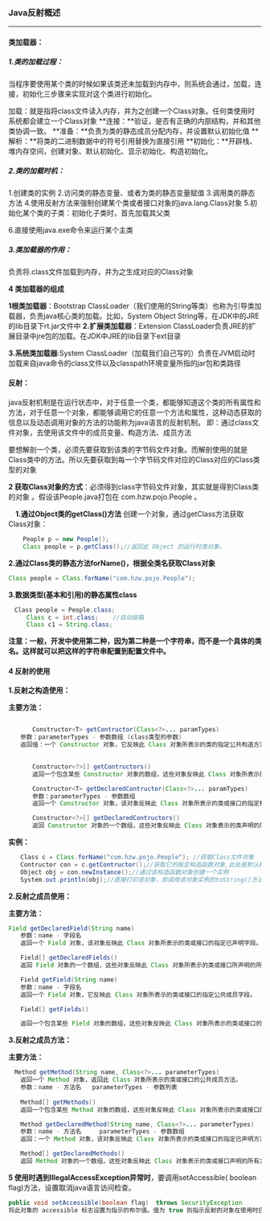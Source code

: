 ### Java反射概述

---

#### 类加载器：

##### 1.类的加载过程：

当程序要使用某个类的时候如果该类还未加载到内存中，则系统会通过，加载，连接，初始化三步骤来实现对这个类进行初始化。

加载：就是指将class文件读入内存，并为之创建一个Class对象。任何类使用时系统都会建立一个Class对象
**连接：**验证，是否有正确的内部结构，并和其他类协调一致。
**准备：**负责为类的静态成员分配内存，并设置默认初始化值
**解析：**将类的二进制数据中的符号引用替换为直接引用
**初始化：**开辟栈、堆内存空间，创建对象、默认初始化、显示初始化、构造初始化。

##### 2.类的加载时机：

1.创建类的实例
2.访问类的静态变量、或者为类的静态变量赋值
3.调用类的静态方法
4.使用反射方法来强制创建某个类或者接口对象的java.lang.Class对象
5.初始化某个类的子类：初始化子类时，首先加载其父类

6.直接使用java.exe命令来运行某个主类
	

##### 3.类加载器的作用：

  负责将.class文件加载到内存，并为之生成对应的Class对象

**4 类加载器的组成**

**1根类加载器**：Bootstrap ClassLoader（我们使用的String等类）也称为引导类加载器，负责java核心类的加载。比如，System Object String等，在JDK中的JRE的lib目录下rt.jar文件中
**2.扩展类加载器**：Extension ClassLoader负责JRE的扩展目录中jre包的加载。在JDK中JRE的lib目录下ext目录

**3.系统类加载器**:System ClassLoader（加载我们自己写的）负责在JVM启动时加载来自java命令的class文件以及classpath环境变量所指的jar包和类路径

#### **反射：**

java反射机制是在运行状态中，对于任意一个类，都能够知道这个类的所有属性和方法，对于任意一个对象，都能够调用它的任意一个方法和属性，这种动态获取的信息以及动态调用对象的方法的功能称为java语言的反射机制。
   即：通过class文件对象，去使用该文件中的成员变量、构造方法、成员方法

​    要想解剖一个类，必须先要获取到该类的字节码文件对象。而解剖使用的就是Class类中的方法。所以先要获取到每一个字节码文件对应的Class对应的Class类型的对象
​	

**2 获取Class对象的方式**：必须得到class字节码文件对象，其实就是得到Class类的对象 。假设该People.java打包在 com.hzw.pojo.People 。

　**1.通过Object类的getClass()方法**
	创建一个对象，通过getClass方法获取Class对象： 

```java
	People p = new People();
	Class people = p.getClass();//返回此 Object 的运行时类对象。
```

  **2.通过Class类的静态方法forName()，根据全类名获取Class对象**

```java
Class people = Class.forName("com.hzw.pojo.People");
```

**3.数据类型(基本和引用)的静态属性class**

```java
　Class people = People.class;
	 Class c = int.class;    //自动装箱
	 Class c1 = String.class;
```

   **注意：一般，开发中使用第二种，因为第二种是一个字符串，而不是一个具体的类名。这样就可以把这样的字符串配置到配置文件中。**

#### **4 反射的使用**

**1.反射之构造使用：**

**主要方法：**

```java

　　　　Constructor<T> getContructor(Class<?>... paramTypes)
　　参数：parameterTypes - 参数数组 (class类型的参数)
　　返回值：一个 Constructor 对象，它反映此 Class 对象所表示的类的指定公共构造方法。

　　　
　　　　Constructor<?>[] getContructors()
　　　　返回一个包含某些 Constructor 对象的数组，这些对象反映此 Class 对象所表示的类的所有公共构造方法。

　　　　Constructor<T> getDeclaredContructor(Class<?>... paramTypes)
　　　　参数：parameterTypes - 参数数组 
　　　　返回一个 Constructor 对象，该对象反映此 Class 对象所表示的类或接口的指定构造方法。

　　　　Constructor<?>[] getDeclaredContructors()
　　　　返回 Constructor 对象的一个数组，这些对象反映此 Class 对象表示的类声明的所有构造方法。
```

**实例：**

```java
　　Class c = Class.forName("com.hzw.pojo.People"); //获取Class文件对象
　　Contructor con = c.getContructor();//获取它的指定构造函数对象,此处是默认构造
　　Object obj = con.newInstance();//通过该构造函数对象创建一个实例
　　System.out.println(obj);//直接打印该对象，即调用该对象实例的toString()方法
```

**2.反射之成员使用：**

**主要方法：**

```java
Field getDeclaredField(String name)
　　参数：name - 字段名 
　　返回一个 Field 对象，该对象反映此 Class 对象所表示的类或接口的指定已声明字段。

　　Field[] getDeclaredFields()
　　返回 Field 对象的一个数组，这些对象反映此 Class 对象所表示的类或接口所声明的所有字段。

　　Field getField(String name)
　　参数：name - 字段名 
　　返回一个 Field 对象，它反映此 Class 对象所表示的类或接口的指定公共成员字段。

　　Field[] getFields()

　　返回一个包含某些 Field 对象的数组，这些对象反映此 Class 对象所表示的类或接口的所有可访问公共字段。
```

**3.反射之成员方法：**

**主要方法：**

```java
　Method getMethod(String name, Class<?>... parameterTypes)
　　返回一个 Method 对象，返回此 Class 对象所表示的类或接口的公共成员方法。
　　参数：name - 方法名   parameterTypes - 参数列表 
　　
　　Method[] getMethods()
　　返回一个包含某些 Method 对象的数组，这些对象反映此 Class 对象所表示的类或接口的公共成员方法。

　　Method getDeclaredMethod(String name, Class<?>... parameterTypes)
　　参数：name - 方法名     parameterTypes - 参数数组 
　　返回：一个 Method 对象，该对象反映此 Class 对象所表示的类或接口的指定已声明方法（不分什么修饰符修饰，都可以获取到）。

　　Method[] getDeclaredMethods()
　　返回 Method 对象的一个数组，这些对象反映此 Class 对象表示的类或接口声明的所有方法，包括公共、保护、默认（包）访问和私有方法，但不包括继承的方法。
```

**5 使用时遇到IllegalAccessException异常时**，要调用setAccessible( boolean flag)方法，设置取消java语言访问检查。

```java
public void setAccessible(boolean flag)  throws SecurityException
将此对象的 accessible 标志设置为指示的布尔值。值为 true 则指示反射的对象在使用时应该取消 Java 语言访问检查。值为 false 则指示反射的对象应该实施 Java 语言访问检查。 
```